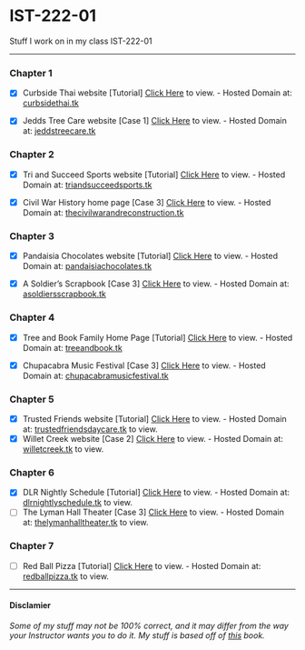 # IST-222-01
Stuff I work on in my class IST-222-01

---

### Chapter 1

- [X] Curbside Thai website [Tutorial] [Click Here](https://jtrent238.github.io/IST-222-01/Tutorial01/html01/tutorial/ct_start.html) to view. - Hosted Domain at: [curbsidethai.tk](http://curbsidethai.tk)

- [X] Jedds Tree Care website [Case 1] [Click Here](https://jtrent238.github.io/IST-222-01/Tutorial01/html01/case1/jtc_index.html) to view. - Hosted Domain at: [jeddstreecare.tk](http://jeddstreecare.tk)

### Chapter 2

- [X] Tri and Succeed Sports website [Tutorial] [Click Here](https://jtrent238.github.io/IST-222-01/Tutorial02/html02/tutorial/tss_home.html) to view. - Hosted Domain at: [triandsucceedsports.tk](http://triandsucceedsports.tk)

- [X] Civil War History home page [Case 3] [Click Here](https://jtrent238.github.io/IST-222-01/Tutorial02/html02/case3/cw_class.html) to view. - Hosted Domain at: [thecivilwarandreconstruction.tk](http://thecivilwarandreconstruction.tk)

### Chapter 3

- [X] Pandaisia Chocolates website [Tutorial] [Click Here](https://jtrent238.github.io/IST-222-01/Tutorial03/html03/tutorial/pc_home.html) to view. - Hosted Domain at: [pandaisiachocolates.tk](http://pandaisiachocolates.tk)
  
- [X] A Soldier’s Scrapbook [Case 3] [Click Here](https://jtrent238.github.io/IST-222-01/Tutorial03/html03/case3/ss_dday.html) to view. - Hosted Domain at: [asoldiersscrapbook.tk](http://asoldiersscrapbook.tk)
  
### Chapter 4

- [X] Tree and Book Family Home Page [Tutorial] [Click Here](https://jtrent238.github.io/IST-222-01/Tutorial04/html04/tutorial/tb_komatsu.html) to view. - Hosted Domain at: [treeandbook.tk](http://treeandbook.tk)

- [X] Chupacabra Music Festival [Case 3] [Click Here](https://jtrent238.github.io/IST-222-01/Tutorial04/html04/case3/cf_home.html) to view. - Hosted Domain at: [chupacabramusicfestival.tk](http://chupacabramusicfestival.tk/)

### Chapter 5

- [X] Trusted Friends website [Tutorial] [Click Here](https://jtrent238.github.io/IST-222-01/Tutorial05/html05/tutorial/tf_home.html) to view. - Hosted Domain at: [trustedfriendsdaycare.tk](http://trustedfriendsdaycare.tk/) to view.
- [X] Willet Creek website [Case 2] [Click Here](https://jtrent238.github.io/IST-222-01/Tutorial05/html05/case2/wc_hole01.html) to view. - Hosted Domain at: [willetcreek.tk](http://willetcreek.tk) to view.

### Chapter 6

- [X] DLR Nightly Schedule [Tutorial] [Click Here](https://jtrent238.github.io/IST-222-01/Tutorial06/html06/tutorial/dlr_evenings.html) to view. - Hosted Domain at: [dlrnightlyschedule.tk](http://dlrnightlyschedule.tk/) to view.
- [ ] The Lyman Hall Theater [Case 3] [Click Here](https://jtrent238.github.io/IST-222-01/Tutorial06/html06/case3/lht_feb.html) to view. - Hosted Domain at: [thelymanhalltheater.tk](http://thelymanhalltheater.tk/) to view.

### Chapter 7

- [ ] Red Ball Pizza [Tutorial] [Click Here](https://jtrent238.github.io/IST-222-01/Tutorial07/html07/tutorial/rb_survey.html) to view. - Hosted Domain at: [redballpizza.tk](http://redballpizza.tk/) to view.
---

#### Disclamier
*Some of my stuff may not be 100% correct, and it may differ from the way your Instructor wants you to do it. My stuff is based off of [this](https://www.cengage.com/c/new-perspectives-html5-and-css3-comprehensive-7e-carey/9781305503939) book.*
